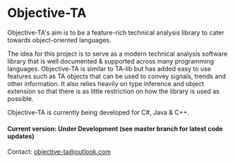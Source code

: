 # Objective-TA                                                                       
Objective-TA's aim is to be a feature-rich technical analysis library to cater towards object-oriented languages.

The idea for this project is to serve as a modern technical analysis software library that is well documented & supported across many programming languages. Objective-TA is similar to TA-lib but has added easy to use features such as TA objects that can be used to convey signals, trends and other information. It also relies heavily on type inference and object extension so that there is as little restriction on how the library is used as possible.

Objective-TA is currently being developed for C#, Java & C++.

#### Current version: Under Development (see master branch for latest code updates)

Contact: objective-ta@outlook.com
